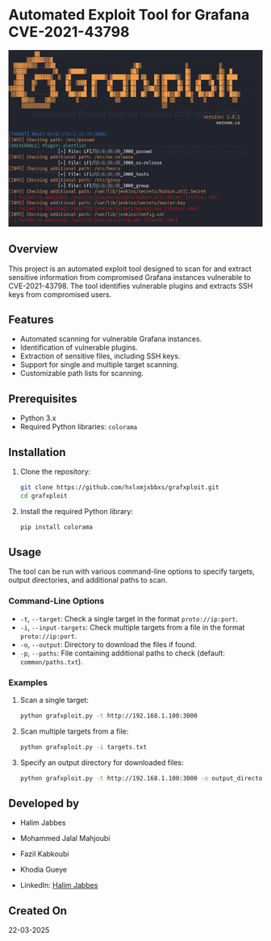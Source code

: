 # Automated Exploit Tool for Grafana CVE-2021-43798
![Preview](image.jpg)

## Overview

This project is an automated exploit tool designed to scan for and extract sensitive information from compromised Grafana instances vulnerable to CVE-2021-43798. The tool identifies vulnerable plugins and extracts SSH keys from compromised users.

## Features

- Automated scanning for vulnerable Grafana instances.
- Identification of vulnerable plugins.
- Extraction of sensitive files, including SSH keys.
- Support for single and multiple target scanning.
- Customizable path lists for scanning.

## Prerequisites

- Python 3.x
- Required Python libraries: `colorama`

## Installation

1. Clone the repository:
    ```sh
    git clone https://github.com/hxlxmjxbbxs/grafxploit.git
    cd grafxploit
    ```

2. Install the required Python library:
    ```sh
    pip install colorama
    ```

## Usage

The tool can be run with various command-line options to specify targets, output directories, and additional paths to scan.

### Command-Line Options

- `-t`, `--target`: Check a single target in the format `proto://ip:port`.
- `-i`, `--input-targets`: Check multiple targets from a file in the format `proto://ip:port`.
- `-o`, `--output`: Directory to download the files if found.
- `-p`, `--paths`: File containing additional paths to check (default: `common/paths.txt`).

### Examples

1. Scan a single target:
    ```sh
    python grafxploit.py -t http://192.168.1.100:3000
    ```

2. Scan multiple targets from a file:
    ```sh
    python grafxploit.py -i targets.txt
    ```

3. Specify an output directory for downloaded files:
    ```sh
    python grafxploit.py -t http://192.168.1.100:3000 -o output_directory
    ```

## Developed by

- Halim Jabbes
- Mohammed Jalal Mahjoubi
- Fazil Kabkoubi
- Khodia Gueye

- LinkedIn: [Halim Jabbes](https://www.linkedin.com/in/hxlxmj)

## Created On

22-03-2025
